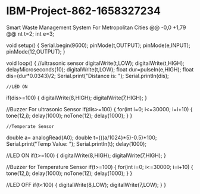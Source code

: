 # IBM-Project-862-1658327234
Smart Waste Management System For Metropolitan Cities
@@ -0,0 +1,79 @@
nt t=2;
int e=3;

void setup()
{
  Serial.begin(9600);
  pinMode(t,OUTPUT);
  pinMode(e,INPUT);
  pinMode(12,OUTPUT);
}

void loop()
{
  //ultrasonic sensor
  digitalWrite(t,LOW);
  digitalWrite(t,HIGH);
  delayMicroseconds(10);
  digitalWrite(t,LOW);
  float dur=pulseIn(e,HIGH);
  float dis=(dur*0.0343)/2;
  Serial.print("Distance is: ");
  Serial.println(dis);

    //LED ON
  if(dis>=100) { digitalWrite(8,HIGH); digitalWrite(7,HIGH); }

//Buzzer For ultrasonic Sensor if(dis>=100) { for(int i=0; i<=30000; i=i+10) { tone(12,i); delay(1000); noTone(12); delay(1000); } }





    //Temperate Sensor
  double a= analogRead(A0);
  double t=(((a/1024)*5)-0.5)*100;
  Serial.print("Temp Value: ");
  Serial.println(t);
  delay(1000);


  //LED ON
  if(t>=100)
  {
    digitalWrite(8,HIGH);
    digitalWrite(7,HIGH);
  }

  //Buzzer for Temperature Sensor
  if(t>=100)
  {
  for(int i=0; i<=30000; i=i+10)
  {
  tone(12,i);
  delay(1000);
  noTone(12);
  delay(1000);
  }
  }

   //LED OFF
  if(t<100)
  {
    digitalWrite(8,LOW);
    digitalWrite(7,LOW);
  }
}
